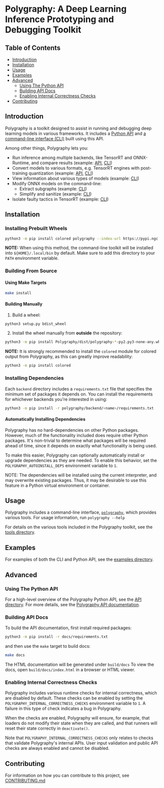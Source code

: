 # Polygraphy: A Deep Learning Inference Prototyping and Debugging Toolkit


## Table of Contents

- [Introduction](#introduction)
- [Installation](#installation)
- [Usage](#usage)
- [Examples](#examples)
- [Advanced](#advanced)
    - [Using The Python API](#using-the-python-api)
    - [Building API Docs](#building-api-docs)
    - [Enabling Internal Correctness Checks](#enabling-internal-correctness-checks)
- [Contributing](#contributing)


## Introduction

Polygraphy is a toolkit designed to assist in running and debugging deep learning models
in various frameworks. It includes a [Python API](./polygraphy) and
[a command-line interface (CLI)](./polygraphy/tools) built using this API.

Among other things, Polygraphy lets you:

- Run inference among multiple backends, like TensorRT and ONNX-Runtime, and compare results
    (example: [API](examples/api/01_comparing_frameworks/), [CLI](examples/cli/run/01_comparing_frameworks/))
- Convert models to various formats, e.g. TensorRT engines with post-training quantization
    (example: [API](examples/api/04_int8_calibration_in_tensorrt/), [CLI](examples/cli/convert/01_int8_calibration_in_tensorrt/))
- View information about various types of models
    (example: [CLI](examples/cli/inspect/))
- Modify ONNX models on the command-line:
    - Extract subgraphs (example: [CLI](examples/cli/surgeon/01_isolating_subgraphs/))
    - Simplify and sanitize (example: [CLI](examples/cli/surgeon/02_folding_constants/))
- Isolate faulty tactics in TensorRT
    (example: [CLI](examples/cli/debug/01_debugging_flaky_trt_tactics/))


## Installation


### Installing Prebuilt Wheels

```bash
python3 -m pip install colored polygraphy --index-url https://pypi.ngc.nvidia.com
```

**NOTE:** When using this method, the command-line toolkit will be installed into `${HOME}/.local/bin` by default.
Make sure to add this directory to your `PATH` environment variable.


### Building From Source

#### Using Make Targets

```bash
make install
```

#### Building Manually

1. Build a wheel:

```bash
python3 setup.py bdist_wheel
```

2. Install the wheel manually from **outside** the repository:

```bash
python3 -m pip install Polygraphy/dist/polygraphy-*-py2.py3-none-any.whl
```

**NOTE:** It is strongly recommended to install the `colored` module for colored output
from Polygraphy, as this can greatly improve readability:
```bash
python3 -m pip install colored
```


### Installing Dependencies

Each `backend` directory includes a `requirements.txt` file that specifies the minimum set of packages
it depends on. You can install the requirements for whichever backends you're interested in
using:

```bash
python3 -m pip install -r polygraphy/backend/<name>/requirements.txt
```

#### Automatically Installing Dependencies

Polygraphy has no hard-dependencies on other Python packages. However, much of the functionality included
does require other Python packages. It's non-trivial to determine what packages will be required
ahead of time, since it depends on exactly what functionality is being used.

To make this easier, Polygraphy can optionally automatically install or upgrade dependencies as they are needed.
To enable this behavior, set the `POLYGRAPHY_AUTOINSTALL_DEPS` environment variable to `1`.

NOTE: The dependencies will be installed using the current interpreter, and may overwrite existing
packages. Thus, it may be desirable to use this feature in a Python virtual environment or container.


## Usage

Polygraphy includes a command-line interface, [`polygraphy`](./bin/polygraphy), which provides various tools.
For usage information, run `polygraphy --help`

For details on the various tools included in the Polygraphy toolkit, see the
[tools directory](./polygraphy/tools).


## Examples

For examples of both the CLI and Python API, see the [examples directory](./examples).


## Advanced

### Using The Python API

For a high-level overview of the Polygraphy Python API, see the [API directory](./polygraphy).
For more details, see the [Polygraphy API documentation](https://docs.nvidia.com/deeplearning/tensorrt/polygraphy/docs/index.html).


### Building API Docs

To build the API documentation, first install required packages:

```bash
python3 -m pip install -r docs/requirements.txt
```

and then use the `make` target to build docs:

```bash
make docs
```

The HTML documentation will be generated under `build/docs`
To view the docs, open `build/docs/index.html` in a browser or HTML viewer.

### Enabling Internal Correctness Checks

Polygraphy includes various runtime checks for internal correctness, which are
disabled by default. These checks can be enabled by setting the `POLYGRAPHY_INTERNAL_CORRECTNESS_CHECKS`
environment variable to `1`. A failure in this type of check indicates a bug in Polygraphy.

When the checks are enabled, Polygraphy will ensure, for example, that loaders do not
modify their state when they are called, and that runners will reset their state correctly in
`deactivate()`.

Note that `POLYGRAPHY_INTERNAL_CORRECTNESS_CHECKS` only relates to checks that validate Polygraphy's internal
APIs. User input validation and public API checks are always enabled and cannot be disabled.


## Contributing

For information on how you can contribute to this project, see [CONTRIBUTING.md](./CONTRIBUTING.md)
